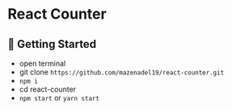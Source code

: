 # React Counter

## 🚀 Getting Started

- open terminal
- git clone `https://github.com/mazenadel19/react-counter.git`
- `npm i`
- cd react-counter
- `npm start` or `yarn start`
